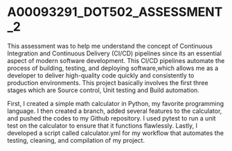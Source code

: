 # A00093291_DOT502_ASSESSMENT_2

This assessment was to help me understand the concept of Continuous Integration and Continuous Delivery (CI/CD) pipelines since its an essential aspect of modern software development. This CI/CD pipelines automate the process of building, testing, and deploying software,which allows me as a developer to deliver high-quality code quickly and consistently to production environments. 
This project basically involves the first three stages which are Source control, Unit testing and Build automation.

First, I created a simple math calculator in Python, my favorite programming language.
I then created a branch, added several features to the calculator, and pushed the codes to my Github repository.
I used pytest to run a unit test on the calculator to ensure that it functions flawlessly.
Lastly, I developed a script called calculator.yml for my workflow that automates the testing, cleaning, and compilation of my project.
